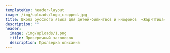 ```yaml
---
templateKey: header-layout
image: /img/uploads/logo_cropped.jpg
title: Школа русского языка для детей-билингвов и инофонов  «Жар-Птица»
description: ""
header:
  image: /img/uploads/1.png
  title: Проверочный заголовок
  description: Пролверка описания
---
```

